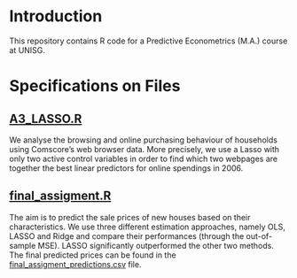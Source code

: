 # Introduction

This repository contains R code for a Predictive Econometrics (M.A.) course at UNISG.

# Specifications on Files

## [A3_LASSO.R](https://github.com/nathaliemayor/Predictive_Econometrics/blob/main/A3_LASSO.R)

We analyse the browsing and online purchasing behaviour of households using Comscore’s web browser data. More precisely, we  use a Lasso with only two active control variables  in order to find which two webpages are together the best linear predictors for online spendings in 2006. 

## [final_assigment.R](https://github.com/nathaliemayor/Predictive_Econometrics/blob/main/final_assigment.R)

The aim is to predict the sale prices of new houses based on their characteristics. We use three different estimation approaches, namely OLS, LASSO and Ridge and compare their performances (through the out-of-sample MSE). LASSO significantly outperformed the other two methods. The final predicted prices can be found in the [final_assigment_predictions.csv](https://github.com/nathaliemayor/Predictive_Econometrics/blob/main/final_assigment_predictions.csv) file.
